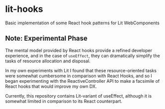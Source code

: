 # lit-hooks

Basic implementation of some React hook patterns for Lit WebComponents

## Note: Experimental Phase

The mental model provided by React hooks provide a refined developer experience, and in the case of `useEffect`, they can dramatically simplify the tasks of resource allocation and disposal. 

In my own experiments with Lit I found that these resource-oriented tasks were somewhat cumbersome in comparison with React Hooks, and so I began experimenting with the ReactiveController API to make a facsimile of React hooks that would improve my own DX.

Currently, this repository contains Lit-variant of useEffect, although it is somewhat limited in comparison to its React counterpart.
